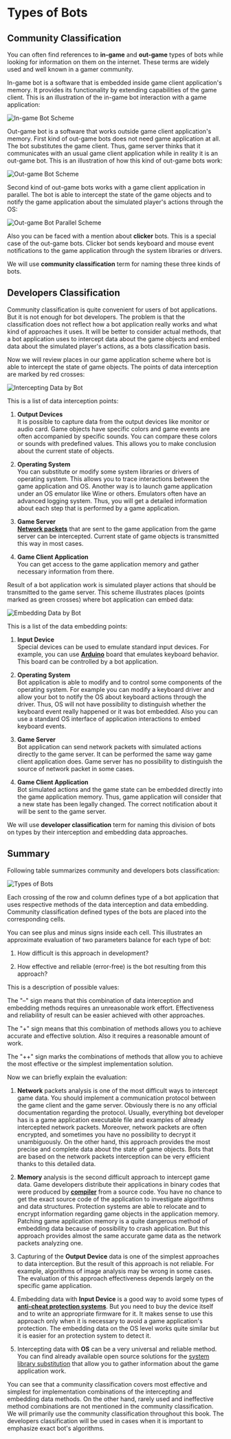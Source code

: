 # Types of Bots

## Community Classification

You can often find references to **in-game** and **out-game** types of bots while looking for information on them on the internet. These terms are widely used and well known in a gamer community.

In-game bot is a software that is embedded inside game client application's memory. It provides its functionality by extending capabilities of the game client. This is an illustration of the in-game bot interaction with a game application:

![In-game Bot Scheme](ingame-bot.png)

Out-game bot is a software that works outside game client application's memory. First kind of out-game bots does not need game application at all. The bot substitutes the game client. Thus, game server thinks that it communicates with an usual game client application while in reality it is an out-game bot. This is an illustration of how this kind of out-game bots work:

![Out-game Bot Scheme](outgame-bot.png)

Second kind of out-game bots works with a game client application in parallel. The bot is able to intercept the state of the game objects and to notify the game application about the simulated player's actions through the OS:

![Out-game Bot Parallel Scheme](outgame-bot-parallel.png)

Also you can be faced with a mention about **clicker** bots. This is a special case of the out-game bots. Clicker bot sends keyboard and mouse event notifications to the game application through the system libraries or drivers.

We will use **community classification** term for naming these three kinds of bots.

## Developers Classification

Community classification is quite convenient for users of bot applications. But it is not enough for bot developers. The problem is that the classification does not reflect how a bot application really works and what kind of approaches it uses. It will be better to consider actual methods, that a bot application uses to intercept data about the game objects and embed data about the simulated player's actions, as a bots classification basis.

Now we will review places in our game application scheme where bot is able to intercept the state of game objects. The points of data interception are marked by red crosses:

![Intercepting Data by Bot](input-data-bot.png)

This is a list of data interception points:

1. **Output Devices**<br/>
It is possible to capture data from the output devices like monitor or audio card. Game objects have specific colors and game events are often accompanied by specific sounds. You can compare these colors or sounds with predefined values. This allows you to make conclusion about the current state of objects.

2. **Operating System**<br/>
You can substitute or modify some system libraries or drivers of operating system. This allows you to trace interactions between the game application and OS. Another way is to launch game application under an OS emulator like Wine or others. Emulators often have an advanced logging system. Thus, you will get a detailed information about each step that is performed by a game application.

3. **Game Server**<br/>
[**Network packets**](https://en.wikipedia.org/wiki/Network_packet) that are sent to the game application from the game server can be intercepted. Current state of game objects is transmitted this way in most cases.

4. **Game Client Application**<br/>
You can get access to the game application memory and gather necessary information from there.

Result of a bot application work is simulated player actions that should be transmitted to the game server. This scheme illustrates places (points marked as green crosses) where bot application can embed data:

![Embedding Data by Bot](output-data-bot.png)

This is a list of the data embedding points:

1. **Input Device**<br/>
Special devices can be used to emulate standard input devices. For example, you can use [**Arduino**](https://en.wikipedia.org/wiki/Arduino) board that emulates keyboard behavior. This board can be controlled by a bot application.

2. **Operating System**<br/>
Bot application is able to modify and to control some components of the operating system. For example you can modify a keyboard driver and allow your bot to notify the OS about keyboard actions through the driver. Thus, OS will not have possibility to distinguish whether the keyboard event really happened or it was bot embedded. Also you can use a standard OS interface of application interactions to embed keyboard events.

3. **Game Server**<br/>
Bot application can send network packets with simulated actions directly to the game server. It can be performed the same way game client application does. Game server has no possibility to distinguish the source of network packet in some cases.

4. **Game Client Application**<br/>
Bot simulated actions and the game state can be embedded directly into the game application memory. Thus, game application will consider that a new state has been legally changed. The correct notification about it will be sent to the game server.

We will use **developer classification** term for naming this division of bots on types by their interception and embedding data approaches.

## Summary

Following table summarizes community and developers bots classification:

![Types of Bots](types-of-bots.png)

Each crossing of the row and column defines type of a bot application that uses respective methods of the data interception and data embedding. Community classification defined types of the bots are placed into the corresponding cells. 

You can see plus and minus signs inside each cell. This illustrates an approximate evaluation of two parameters balance for each type of bot:

1. How difficult is this approach in development?

2. How effective and reliable (error-free) is the bot resulting from this approach?

This is a description of possible values:

The "–" sign means that this combination of data interception and embedding methods requires an unreasonable work effort. Effectiveness and reliability of result can be easier achieved with other approaches.

The "+" sign means that this combination of methods allows you to achieve accurate and effective solution. Also it requires a reasonable amount of work.

The "++" sign marks the combinations of methods that allow you to achieve the most effective or the simplest implementation solution.

Now we can briefly explain the evaluation:

1. **Network** packets analysis is one of the most difficult ways to intercept game data. You should implement a communication protocol between the game client and the game server. Obviously there is no any official documentation regarding the protocol. Usually, everything bot developer has is a game application executable file and examples of already intercepted network packets. Moreover, network packets are often encrypted, and sometimes you have no possibility to decrypt it unambiguously. On the other hand, this approach provides the most precise and complete data about the state of game objects. Bots that are based on the network packets interception can be very efficient thanks to this detailed data.

2. **Memory** analysis is the second difficult approach to intercept game data. Game developers distribute their applications in binary codes that were produced by [**compiler**](https://en.wikipedia.org/wiki/Compiler) from a source code. You have no chance to get the exact source code of the application to investigate algorithms and data structures. Protection systems are able to relocate and to encrypt information regarding game objects in the application memory. Patching game application memory is a quite dangerous method of embedding data because of possibility to crash application. But this approach provides almost the same accurate game data as the network packets analyzing one.

3. Capturing of the **Output Device** data is one of the simplest approaches to data interception. But the result of this approach is not reliable. For example, algorithms of image analysis may be wrong in some cases. The evaluation of this approach effectiveness depends largely on the specific game application.

4. Embedding data with **Input Device** is a good way to avoid some types of [**anti-cheat protection systems**](https://en.wikipedia.org/wiki/Cheating_in_online_games#Anti-cheating_methods_and_limitations). But you need to buy the device itself and to write an appropriate firmware for it. It makes sense to use this approach only when it is necessary to avoid a game application's protection. The embedding data on the OS level works quite similar but it is easier for an protection system to detect it.

5. Intercepting data with **OS** can be a very universal and reliable method. You can find already available open source solutions for the [system library substitution](https://graphics.stanford.edu/~mdfisher/D3D9Interceptor.html) that allow you to gather information about the game application work.

You can see that a community classification covers most effective and simplest for implementation combinations of the intercepting and embedding data methods. On the other hand, rarely used and ineffective method combinations are not mentioned in the community classification. We will primarily use the community classification throughout this book. The developers classification will be used in cases when it is important to emphasize exact bot's algorithms.